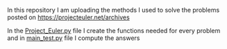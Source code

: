 In this repository I am uploading the methods I used to solve the problems posted on https://projecteuler.net/archives

In the [Project_Euler.py](https://github.com/KostasAna/Project_Euler/blob/main/project_euler.py) file I create the functions needed for every problem and in [main_test.py](https://github.com/KostasAna/Project_Euler/blob/main/main_test.py) file I compute the answers
